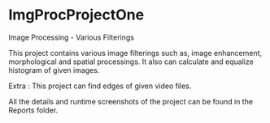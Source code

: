# ImgProcProjectOne
Image Processing - Various Filterings

This project contains various image filterings such as, image enhancement, morphological and spatial processings.
It also can calculate and equalize histogram of given images.

Extra : This project can find edges of given video files.

All the details and runtime screenshots of the project can be found in the Reports folder.
